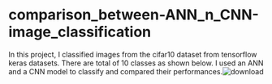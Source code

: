 # comparison_between-ANN_n_CNN-image_classification
In this project, I classified images from the cifar10 dataset from tensorflow keras datasets. There are total of 10 classes as shown below. I used an ANN and a CNN model to classify and compared their performances.![download](https://github.com/mazed9/comparison_between-ANN_n_CNN-image_classification/assets/129746942/f5adf009-3daa-410e-a3ce-2f4a8f89b374)
